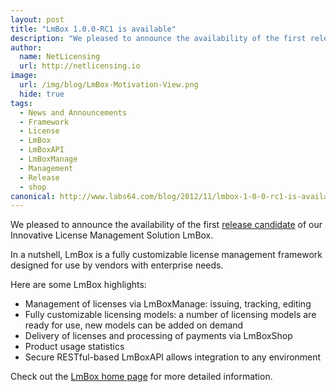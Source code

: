 ```yaml
---
layout: post
title: "LmBox 1.0.0-RC1 is available"
description: "We pleased to announce the availability of the first release candidate of our Innovative License Management Solution LmBox"
author:
  name: NetLicensing
  url: http://netlicensing.io
image:
  url: /img/blog/LmBox-Motivation-View.png
  hide: true
tags:
  - News and Announcements
  - Framework
  - License
  - LmBox
  - LmBoxAPI
  - LmBoxManage
  - Management
  - Release
  - shop
canonical: http://www.labs64.com/blog/2012/11/lmbox-1-0-0-rc1-is-available/
---
```


We pleased to announce the availability of the first <a title="Release Notes - LmBox 1.0.0-RC1" href="https://www.labs64.de/confluence/x/wQCo" target="_blank">release candidate</a> of our Innovative License Management Solution LmBox.

In a nutshell, LmBox is a fully customizable license management framework designed for use by vendors with enterprise needs.

Here are some LmBox highlights:

  * Management of licenses via LmBoxManage: issuing, tracking, editing
  * Fully customizable licensing models: a number of licensing models are ready for use, new models can be added on demand
  * Delivery of licenses and processing of payments via LmBoxShop
  * Product usage statistics
  * Secure RESTful-based LmBoxAPI allows integration to any environment

Check out the <a title="LmBox - Innovative License Management Solution" href="http://netlicensing.io">LmBox home page</a> for more detailed information.

